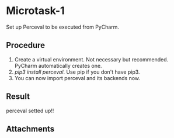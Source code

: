 # Microtask-1
Set up Perceval to be executed from PyCharm.

## Procedure
1. Create a virtual environment. Not necessary but recommended. PyCharm automatically creates one.
2. <em>pip3 install perceval</em>. Use pip if you don't have pip3.
3. You can now import perceval and its backends now.

## Result
perceval setted up!!

## Attachments
